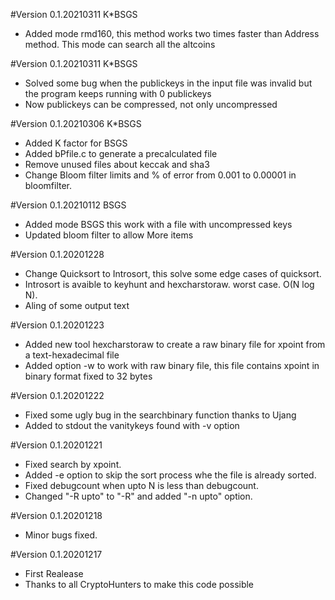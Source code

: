 #Version 0.1.20210311 K*BSGS
- Added mode rmd160, this method works two times faster than Address method. This mode can search all the altcoins


#Version 0.1.20210311 K*BSGS
- Solved some bug when the publickeys in the input file was invalid but the program keeps running with 0 publickeys
- Now publickeys can be compressed, not only uncompressed

#Version 0.1.20210306 K*BSGS
- Added K factor for BSGS
- Added bPfile.c to generate a precalculated file
- Remove unused files about keccak and sha3
- Change Bloom filter limits and % of error from 0.001 to 0.00001 in bloomfilter.

#Version 0.1.20210112 BSGS
- Added mode BSGS this work with a file with uncompressed keys
- Updated  bloom filter to allow More items


#Version 0.1.20201228
- Change Quicksort to Introsort, this solve some edge cases of quicksort.
- Introsort is avaible to keyhunt and hexcharstoraw. worst case. O(N log N).
- Aling of some output text

#Version 0.1.20201223
- Added new tool hexcharstoraw to create a raw binary file for xpoint from a text-hexadecimal file
- Added option -w to work with raw binary file, this file contains xpoint in binary format fixed to 32 bytes

#Version 0.1.20201222
- Fixed some ugly bug in the searchbinary function thanks to Ujang
- Added to stdout the vanitykeys found with -v option

#Version 0.1.20201221
- Fixed search by xpoint.
- Added -e option to skip the sort process whe the file is already sorted.
- Fixed debugcount when upto N is less than debugcount.
- Changed "-R upto" to "-R" and added "-n upto" option.

#Version 0.1.20201218
- Minor bugs fixed.

#Version 0.1.20201217
- First Realease
- Thanks to all CryptoHunters to make this code possible
